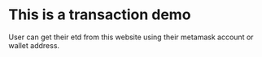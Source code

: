 # This is a transaction demo

User can get their etd from this website using their metamask account or wallet address.